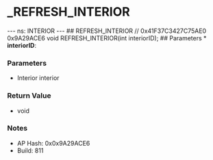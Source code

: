 # _REFRESH_INTERIOR

--- ns: INTERIOR --- ## REFRESH_INTERIOR  // 0x41F37C3427C75AE0 0x9A29ACE6 void REFRESH_INTERIOR(int interiorID);   ## Parameters * **interiorID**:

### Parameters
* Interior interior

### Return Value
* void

### Notes
* AP Hash: 0x0x9A29ACE6
* Build: 811

